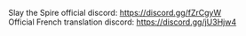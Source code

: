 Slay the Spire official discord: https://discord.gg/fZrCgyW  
Official French translation discord: https://discord.gg/jU3Hjw4
